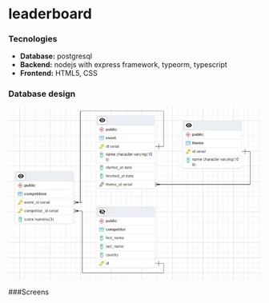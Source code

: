 # leaderboard

### Tecnologies

- **Database:** postgresql
- **Backend:** nodejs with express framework, typeorm, typescript
- **Frontend:** HTML5, CSS

### Database design
<img src="https://github.com/lezcanodev/leaderboard/blob/master/sql/model.jpeg?raw=true" />

###Screens
